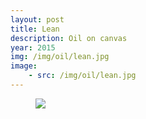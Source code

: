 ```yaml
---
layout: post
title: Lean
description: Oil on canvas
year: 2015
img: /img/oil/lean.jpg
image:
    - src: /img/oil/lean.jpg
---
```

<figure>
  <img
    class="post-image" src="{{ page.image[0].src }}">
</figure>
